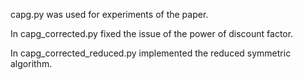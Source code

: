 capg.py was used for experiments of the paper.

In capg_corrected.py fixed the issue of the power of discount factor.

In capg_corrected_reduced.py implemented the reduced symmetric algorithm.
